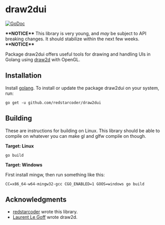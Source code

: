draw2dui
======
[![GoDoc](https://godoc.org/github.com/redstarcoder/draw2dui?status.svg)](https://godoc.org/github.com/redstarcoder/draw2dui)

**\*\*NOTICE\*\*** This library is very young, and *may* be subject to API breaking changes. It should stabilize within the next few weeks. **\*\*NOTICE\*\***

Package draw2dui offers useful tools for drawing and handling UIs in Golang using [draw2d](https://github.com/llgcode/draw2d) with OpenGL.

Installation
---------------

Install [golang](http://golang.org/doc/install). To install or update the package draw2dui on your system, run:

```
go get -u github.com/redstarcoder/draw2dui
```

Building
---------------

These are instructions for building on Linux. This library should be able to compile on whatever you can make gl and glfw compile on though.

**Target: Linux**

```
go build
```

**Target: Windows**

First install mingw, then run something like this:

```
CC=x86_64-w64-mingw32-gcc CGO_ENABLED=1 GOOS=windows go build
```


Acknowledgments
---------------

* [redstarcoder](https://github.com/redstarcoder) wrote this library.
* [Laurent Le Goff](https://github.com/llgcode) wrote draw2d.

